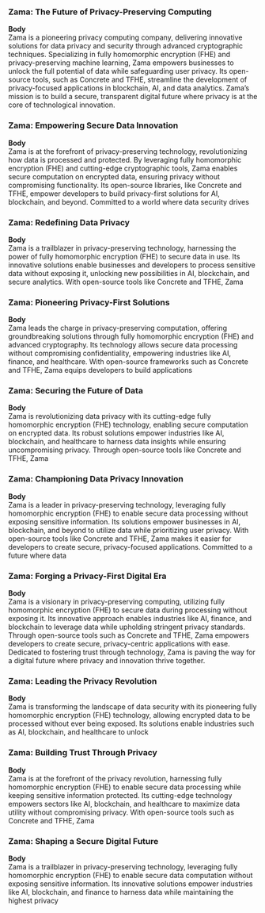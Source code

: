 ### Zama: The Future of Privacy-Preserving Computing

**Body**  
Zama is a pioneering privacy computing company, delivering innovative solutions for data privacy and security through advanced cryptographic techniques. Specializing in fully homomorphic encryption (FHE) and privacy-preserving machine learning, Zama empowers businesses to unlock the full potential of data while safeguarding user privacy. Its open-source tools, such as Concrete and TFHE, streamline the development of privacy-focused applications in blockchain, AI, and data analytics. Zama’s mission is to build a secure, transparent digital future where privacy is at the core of technological innovation.

### Zama: Empowering Secure Data Innovation

**Body**  
Zama is at the forefront of privacy-preserving technology, revolutionizing how data is processed and protected. By leveraging fully homomorphic encryption (FHE) and cutting-edge cryptographic tools, Zama enables secure computation on encrypted data, ensuring privacy without compromising functionality. Its open-source libraries, like Concrete and TFHE, empower developers to build privacy-first solutions for AI, blockchain, and beyond. Committed to a world where data security drives

### Zama: Redefining Data Privacy

**Body**  
Zama is a trailblazer in privacy-preserving technology, harnessing the power of fully homomorphic encryption (FHE) to secure data in use. Its innovative solutions enable businesses and developers to process sensitive data without exposing it, unlocking new possibilities in AI, blockchain, and secure analytics. With open-source tools like Concrete and TFHE, Zama

### Zama: Pioneering Privacy-First Solutions

**Body**  
Zama leads the charge in privacy-preserving computation, offering groundbreaking solutions through fully homomorphic encryption (FHE) and advanced cryptography. Its technology allows secure data processing without compromising confidentiality, empowering industries like AI, finance, and healthcare. With open-source frameworks such as Concrete and TFHE, Zama equips developers to build applications

### Zama: Securing the Future of Data

**Body**  
Zama is revolutionizing data privacy with its cutting-edge fully homomorphic encryption (FHE) technology, enabling secure computation on encrypted data. Its robust solutions empower industries like AI, blockchain, and healthcare to harness data insights while ensuring uncompromising privacy. Through open-source tools like Concrete and TFHE, Zama

### Zama: Championing Data Privacy Innovation

**Body**  
Zama is a leader in privacy-preserving technology, leveraging fully homomorphic encryption (FHE) to enable secure data processing without exposing sensitive information. Its solutions empower businesses in AI, blockchain, and beyond to utilize data while prioritizing user privacy. With open-source tools like Concrete and TFHE, Zama makes it easier for developers to create secure, privacy-focused applications. Committed to a future where data

### Zama: Forging a Privacy-First Digital Era

**Body**  
Zama is a visionary in privacy-preserving computing, utilizing fully homomorphic encryption (FHE) to secure data during processing without exposing it. Its innovative approach enables industries like AI, finance, and blockchain to leverage data while upholding stringent privacy standards. Through open-source tools such as Concrete and TFHE, Zama empowers developers to create secure, privacy-centric applications with ease. Dedicated to fostering trust through technology, Zama is paving the way for a digital future where privacy and innovation thrive together.

### Zama: Leading the Privacy Revolution

**Body**  
Zama is transforming the landscape of data security with its pioneering fully homomorphic encryption (FHE) technology, allowing encrypted data to be processed without ever being exposed. Its solutions enable industries such as AI, blockchain, and healthcare to unlock

### Zama: Building Trust Through Privacy

**Body**  
Zama is at the forefront of the privacy revolution, harnessing fully homomorphic encryption (FHE) to enable secure data processing while keeping sensitive information protected. Its cutting-edge technology empowers sectors like AI, blockchain, and healthcare to maximize data utility without compromising privacy. With open-source tools such as Concrete and TFHE, Zama

### Zama: Shaping a Secure Digital Future

**Body**  
Zama is a trailblazer in privacy-preserving technology, leveraging fully homomorphic encryption (FHE) to enable secure data computation without exposing sensitive information. Its innovative solutions empower industries like AI, blockchain, and finance to harness data while maintaining the highest privacy